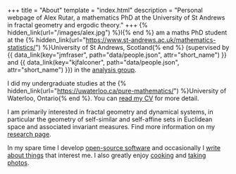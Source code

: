 +++
title = "About"
template = "index.html"
description = "Personal webpage of Alex Rutar, a mathematics PhD at the University of St Andrews in fractal geometry and ergodic theory."
+++
{% hidden_link(url="/images/alex.jpg") %}I{% end %} am a maths PhD student at the {% hidden_link(url="https://www.st-andrews.ac.uk/mathematics-statistics/") %}University of St Andrews, Scotland{% end %} (supervised by {{ data_link(key="jmfraser", path="data/people.json", attr="short_name") }} and {{ data_link(key="kjfalconer", path="data/people.json", attr="short_name") }}) in the [analysis group](http://www.mcs.st-and.ac.uk/pg/pure/Analysis/index.html).

I did my undergraduate studies at the {% hidden_link(url="https://uwaterloo.ca/pure-mathematics/") %}University of Waterloo, Ontario{% end %}.
You can [read my CV](/alex_rutar_cv.pdf) for more detail.

I am primarily interested in fractal geometry and dynamical systems, in particular the geometry of self-similar and self-affine sets in Euclidean space and associated invariant measures.
Find more information on my [research page](/research/).

In my spare time I develop [open-source software](https://github.com/alexrutar) and occasionally I [write about things](/writing/) that interest me.
I also greatly enjoy [cooking](https://food.rutar.org) and [taking photos](https://unsplash.com/@rutarphotography).
